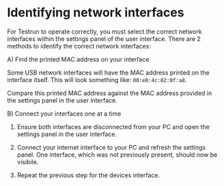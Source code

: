# Identifying network interfaces

For Testrun to operate correctly, you must select the correct network interfaces within the settings panel of the user interface. There are 2 methods to identify the correct network interfaces:

A) Find the printed MAC address on your interface

Some USB network interfaces will have the MAC address printed on the interface itself. This will look something like: ```00:e0:4c:02:0f:a8```.

Compare this printed MAC address against the MAC address provided in the settings panel in the user interface.

B) Connect your interfaces one at a time

  1) Ensure both interfaces are disconnected from your PC and open the settings panel in the user interface.

  2) Connect your internet interface to your PC and refresh the settings panel. One interface, which was not previously present, should now be visibile.

  3) Repeat the previous step for the devices interface.

